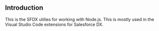 ## Introduction

This is the SFDX utilies for working with Node.js. This is mostly used in the
Visual Studio Code extensions for Salesforce DX.
